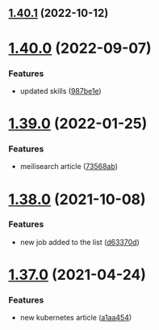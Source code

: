 ## [1.40.1](https://github.com/MihaiNueleanu/blog/compare/1.40.0...1.40.1) (2022-10-12)



# [1.40.0](https://github.com/MihaiNueleanu/blog/compare/1.39.0...1.40.0) (2022-09-07)


### Features

* updated skills ([987be1e](https://github.com/MihaiNueleanu/blog/commit/987be1e0c89cf0060ce83dab48999c372a87bee2))



# [1.39.0](https://github.com/MihaiNueleanu/blog/compare/1.38.0...1.39.0) (2022-01-25)


### Features

* meilisearch article ([73568ab](https://github.com/MihaiNueleanu/blog/commit/73568abc4b5392dec41d51c973d101b5d6b7a637))



# [1.38.0](https://github.com/MihaiNueleanu/blog/compare/1.37.0...1.38.0) (2021-10-08)


### Features

* new job added to the list ([d63370d](https://github.com/MihaiNueleanu/blog/commit/d63370d910d098b1ce754bd9d09ab0786901061b))



# [1.37.0](https://github.com/MihaiNueleanu/blog/compare/1.36.0...1.37.0) (2021-04-24)


### Features

* new kubernetes article ([a1aa454](https://github.com/MihaiNueleanu/blog/commit/a1aa4543ee053c3b819cf6e023a6d55162413523))



